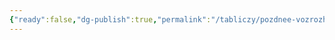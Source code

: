 ```yaml
---
{"ready":false,"dg-publish":true,"permalink":"/tabliczy/pozdnee-vozrozhdenie/madonna-so-sv-margaritoj/","dgPassFrontmatter":true}
---
```



